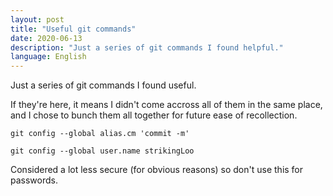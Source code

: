 ```yaml
---
layout: post
title: "Useful git commands"
date: 2020-06-13
description: "Just a series of git commands I found helpful."
language: English
---
```

Just a series of git commands I found useful. 

If they're here, it means I didn't come accross all of them in the same place, and I chose to bunch them all together for future ease of recollection.

```git config --global alias.cm 'commit -m' ```

```git config --global user.name strikingLoo ``` 

Considered a lot less secure (for obvious reasons) so don't use this for passwords.
